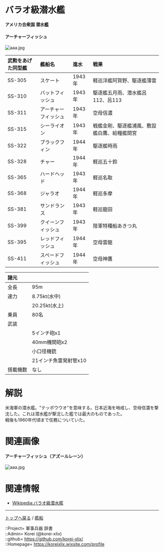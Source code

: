 # バラオ級潜水艦
**アメリカ合衆国 潜水艦**

#### アーチャーフィッシュ
![aaa.jpg](https://bn02pap001files.storage.live.com/y4muugJEkqnC73bvszYU8IbpRqhQlu7f5iKftwa1e2uFPmApvsr187FwCm96LBwC05tFJ_EfBQNkONz1G6CVfkdYsA7zOAmlR77sAh8xb-G-YQ2CSMnahKoTM-r3xsjKmqW-0mLNrWK0_9chWNYMytzU8pv5H4JtFyVaX-Bw_CBJ_G8odo3YYIer0hd5cnY10o6?width=640&height=497&cropmode=none)  


|武勲をあげた同型艦  |艦船名  |進水  |戦果  |
|:--|:--|:--|:--|
|SS-305  |スケート        |1943年  |軽巡洋艦阿賀野、駆逐艦薄雲  |
|SS-310  |バットフィッシュ      |1943年  |駆逐艦五月雨、潜水艦呂112、呂113  |
|SS-311  |アーチャーフィッシュ  |1943年  |空母信濃  |
|SS-315  |シーライオン    |1943年  |戦艦金剛、駆逐艦浦風、敷設艦白鷹、給糧艦間宮  |
|SS-322  |ブラックフィン  |1944年  |駆逐艦時雨  |
|SS-328  |チャー          |1944年  |軽巡五十鈴  |
|SS-365  |ハードヘッド    |1943年  |軽巡名取  |
|SS-368  |ジャラオ        |1944年  |軽巡多摩  |
|SS-381  |サンドランス    |1943年  |軽巡龍田  |
|SS-399  |クイーンフィッシュ  |1943年  |陸軍特種船あきつ丸  |
|SS-395  |レッドフィッシュ    |1944年  |空母雲龍  |
|SS-411  |スペードフィッシュ  |1944年  |空母神鷹  |


|諸元  |  |
|:--|:--|
|全長  |95m  |
|速力  |8.75kt(水中)  |
|      |20.25kt(水上)  |
|乗員  |80名  |
|武装  |  |
||5インチ砲x1  |
||40mm機関砲x2  |
||小口径機銃  |
||21インチ魚雷発射管x10  |
|搭載機数  |なし  |


# 解説
米海軍の潜水艦。"テッポウウオ"を意味する。日本近海を哨戒し、空母信濃を撃沈した。これは潜水艦が撃沈した艦では最大のものであった。  
戦後も1960年代頃まで任務についていた。  





# 関連画像

#### アーチャーフィッシュ（アズールレーン）
![aaa.jpg](https://bn02pap001files.storage.live.com/y4mrv3y-bjeLMWSWABCDlnKotFJBmQbN-6Gdnw5pgE0jGiRMHLDF-FTbj4H0s_yZur_nI5vMTm26lzuKVPpBwsrlp_Cds136_G2ulIlBNDMUHB92W7UETrWvIP7QR2WcFTKTEqtr-LJNQNtu1OH4cu3lOzwiwjTTxOhBndfPEG5Hraw0JLpQ8H6T375mVwDP79p?width=640&height=360&cropmode=none)  


# 関連情報
* [Wikipedia:バラオ級潜水艦](https://ja.wikipedia.org/wiki/%E3%83%90%E3%83%A9%E3%82%AA%E7%B4%9A%E6%BD%9C%E6%B0%B4%E8%89%A6)



***
[トップへ戻る](/readme.md) / [艦船](/ship/readme.md)  
  
::Project= 軍事兵器 辞書  
::Admin= Korei (@korei-xlix)  
::github= https://github.com/korei-xlix/  
::Homepage= https://koreixlix.wixsite.com/profile  
